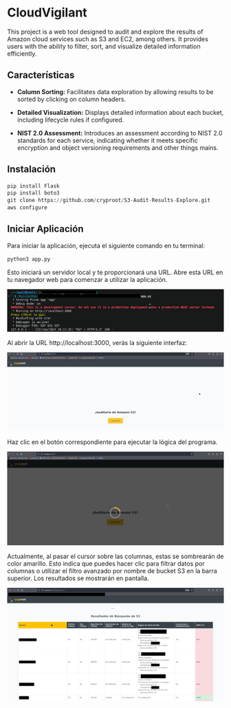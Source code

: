 # CloudVigilant

This project is a web tool designed to audit and explore the results of Amazon cloud services such as S3 and EC2, among others. It provides users with the ability to filter, sort, and visualize detailed information efficiently.

## Características

- **Column Sorting:** Facilitates data exploration by allowing results to be sorted by clicking on column headers.

- **Detailed Visualization:** Displays detailed information about each bucket, including lifecycle rules if configured.

- **NIST 2.0 Assessment:** Introduces an assessment according to NIST 2.0 standards for each service, indicating whether it meets specific encryption and object versioning requirements and other things mains.


## Instalación
```python
pip install Flask
pip install boto3
git clone https://github.com/cryproot/S3-Audit-Results-Explore.git
aws configure
```
## Iniciar Aplicación
Para iniciar la aplicación, ejecuta el siguiente comando en tu terminal:
```python
python3 app.py
```
Esto iniciará un servidor local y te proporcionará una URL. Abre esta URL en tu navegador web para comenzar a utilizar la aplicación.

![Localhost1](imagen3.png)

Al abrir la URL http://localhost:3000, verás la siguiente interfaz:

![Localhost2](imagen4.png)

Haz clic en el botón correspondiente para ejecutar la lógica del programa.

![Localhost2](resultados3.png)

Actualmente, al pasar el cursor sobre las columnas, estas se sombrearán de color amarillo. Esto indica que puedes hacer clic para filtrar datos por columnas o utilizar el filtro avanzado por nombre de bucket S3 en la barra superior. Los resultados se mostrarán en pantalla.

![Localhost23](resultados2.png)

